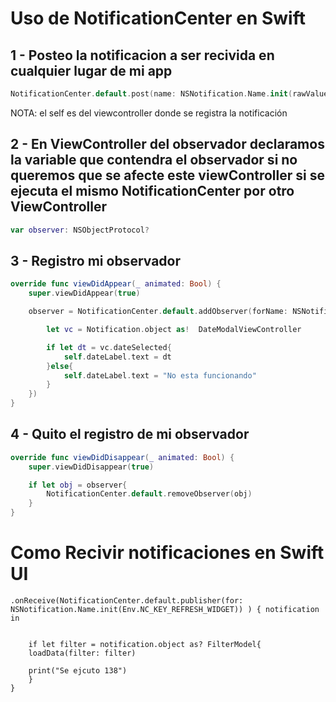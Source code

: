 # Uso de NotificationCenter en Swift

## 1 - Posteo la notificacion a ser recivida en cualquier lugar de mi app

```swift
NotificationCenter.default.post(name: NSNotification.Name.init(rawValue: "KEY"), object: self)
```
NOTA: el self es del viewcontroller donde se registra la notificación

## 2 - En ViewController del observador declaramos la variable que contendra el observador si no queremos que se afecte este viewController si se ejecuta el mismo NotificationCenter por otro ViewController

```swift
var observer: NSObjectProtocol?
```

## 3 - Registro mi observador

```swift
override func viewDidAppear(_ animated: Bool) {
	super.viewDidAppear(true)

	observer = NotificationCenter.default.addObserver(forName: NSNotification.Name.init("IDENTIFICADOR"), object: nil, queue: OperationQueue.main, using: { (Notification) in

		let vc = Notification.object as!  DateModalViewController

		if let dt = vc.dateSelected{
			self.dateLabel.text = dt
		}else{
			self.dateLabel.text = "No esta funcionando"
		}
	})
}
```

## 4 - Quito el registro de mi observador

```swift
override func viewDidDisappear(_ animated: Bool) {
    super.viewDidDisappear(true)

    if let obj = observer{
        NotificationCenter.default.removeObserver(obj)
    }
}
```

# Como Recivir notificaciones en Swift UI

```
.onReceive(NotificationCenter.default.publisher(for: NSNotification.Name.init(Env.NC_KEY_REFRESH_WIDGET)) ) { notification in


	if let filter = notification.object as? FilterModel{
	loadData(filter: filter)

	print("Se ejcuto 138")
	}
}
```
